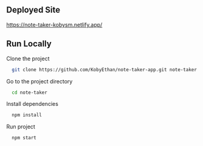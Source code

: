 ## Deployed Site

https://note-taker-kobysm.netlify.app/

## Run Locally

Clone the project

```bash
  git clone https://github.com/KobyEthan/note-taker-app.git note-taker
```

Go to the project directory

```bash
  cd note-taker
```

Install dependencies

```bash
  npm install
```
Run project
```bash
  npm start
```
